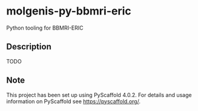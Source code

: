 # molgenis-py-bbmri-eric

Python tooling for BBMRI-ERIC


## Description

TODO

## Note

This project has been set up using PyScaffold 4.0.2. For details and usage
information on PyScaffold see https://pyscaffold.org/.
